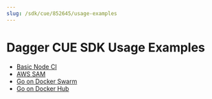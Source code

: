 ```yaml
---
slug: /sdk/cue/852645/usage-examples
---
```


# Dagger CUE SDK Usage Examples

- [Basic Node CI](./use-cases/221540-node-ci.md)
- [AWS SAM](./use-cases/493789-aws-sam.md)
- [Go on Docker Swarm](./use-cases/564914-go-docker-swarm.md)
- [Go on Docker Hub](./use-cases/677510-go-docker-hub.md)
